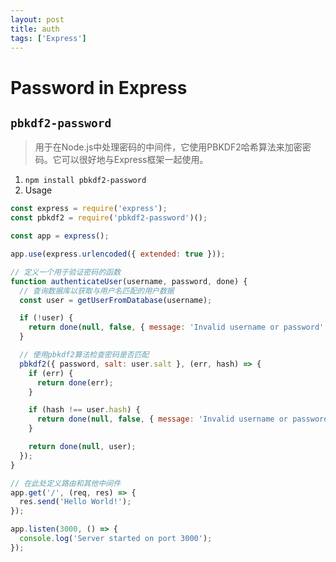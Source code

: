 ```yaml
---
layout: post
title: auth
tags: ['Express']
---
```


# Password in Express

## `pbkdf2-password`
> 用于在Node.js中处理密码的中间件，它使用PBKDF2哈希算法来加密密码。它可以很好地与Express框架一起使用。

1. `npm install pbkdf2-password`
2. Usage
```js
const express = require('express');
const pbkdf2 = require('pbkdf2-password')();

const app = express();

app.use(express.urlencoded({ extended: true }));

// 定义一个用于验证密码的函数
function authenticateUser(username, password, done) {
  // 查询数据库以获取与用户名匹配的用户数据
  const user = getUserFromDatabase(username);

  if (!user) {
    return done(null, false, { message: 'Invalid username or password' });
  }

  // 使用pbkdf2算法检查密码是否匹配
  pbkdf2({ password, salt: user.salt }, (err, hash) => {
    if (err) {
      return done(err);
    }

    if (hash !== user.hash) {
      return done(null, false, { message: 'Invalid username or password' });
    }

    return done(null, user);
  });
}

// 在此处定义路由和其他中间件
app.get('/', (req, res) => {
  res.send('Hello World!');
});

app.listen(3000, () => {
  console.log('Server started on port 3000');
});

```
